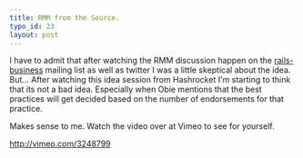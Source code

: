 ```yaml
--- 
title: RMM from the Source.
typo_id: 23
layout: post
---
```

I have to admit that after watching the RMM discussion happen on the [rails-business](http://groups.google.com/group/rails-business "Rails Business Mailing List") mailing list as well as twitter I was a little skeptical about the idea. But... After watching this idea session from Hashrocket I'm starting to think that its not a bad idea. Especially when Obie mentions that the best practices will get decided based on the number of endorsements for that practice.

Makes sense to me. Watch the video over at Vimeo to see for yourself.

<http://vimeo.com/3248799>
